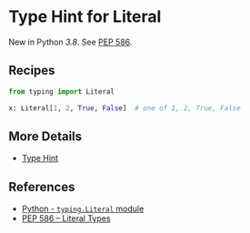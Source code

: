 # Type Hint for Literal

New in Python *3.8*. See [PEP 586](https://peps.python.org/pep-0586/ "PEP 586 – Literal Types").

## Recipes

```python
from typing import Literal

x: Literal[1, 2, True, False]  # one of 1, 2, True, False
```

## More Details

- [Type Hint](type_hint)

## References

- [Python - `typing.Literal` module](https://docs.python.org/3/library/typing.html#typing.Literal)
- [PEP 586 – Literal Types](https://peps.python.org/pep-0586/)
